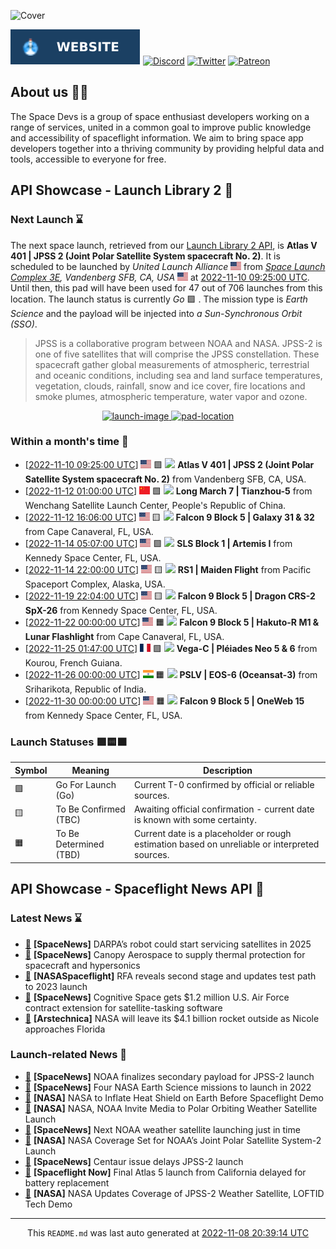![Cover](https://raw.githubusercontent.com/TheSpaceDevs/Tutorials/main/assets/tsd_cover.png)


[![Website](https://raw.githubusercontent.com/TheSpaceDevs/Tutorials/e36b2c250ce7fcd4a801c1ed6cb1f9f9d031696b/assets/badge_tsd_website.svg)](https://thespacedevs.com/)
[![Discord](https://img.shields.io/badge/Discord-%237289DA.svg?style=for-the-badge&logo=discord&logoColor=white)](https://discord.gg/p7ntkNA)
[![Twitter](https://img.shields.io/badge/Twitter-%231DA1F2.svg?style=for-the-badge&logo=Twitter&logoColor=white)](https://twitter.com/TheSpaceDevs)
[![Patreon](https://img.shields.io/badge/Patreon-F96854?style=for-the-badge&logo=patreon&logoColor=white)](https://www.patreon.com/TheSpaceDevs)

## About us 🧑‍🚀
The Space Devs is a group of space enthusiast developers working on a range of
services, united in a common goal to improve public knowledge and accessibility
of spaceflight information. We aim to bring space app developers together into a
thriving community by providing helpful data and tools, accessible to everyone
for free.

## API Showcase - Launch Library 2 🚀

### Next Launch ⌛
The next space launch, retrieved from our
<a href="https://thespacedevs.com/llapi">Launch Library 2 API</a>, is
**Atlas V 401 | JPSS 2 (Joint Polar Satellite System spacecraft No. 2)**. It is scheduled to be launched by *United Launch Alliance*
<img width="17" src="https://raw.githubusercontent.com/lipis/flag-icons/main/flags/4x3/us.svg" />
from *<a href="">Space Launch Complex 3E</a>, Vandenberg SFB, CA, USA*
<img width="17" src="https://raw.githubusercontent.com/lipis/flag-icons/main/flags/4x3/us.svg" />
at <a href="https://www.timeanddate.com/worldclock/fixedtime.html?iso=20221110T092500">2022-11-10 09:25:00 UTC</a>.  Until
then, this pad will have been used for 47
out of 706 launches from this location. The launch status is currently
*Go* 🟩 . The mission type is
*Earth Science* and the payload will be injected
into *a Sun-Synchronous Orbit
(SSO)*.
<br>
<blockquote>
  JPSS is a collaborative program between NOAA and NASA. JPSS-2 is one of five satellites that will comprise the JPSS constellation. These spacecraft gather global measurements of atmospheric, terrestrial and oceanic conditions, including sea and land surface temperatures, vegetation, clouds, rainfall, snow and ice cover, fire locations and smoke plumes, atmospheric temperature, water vapor and ozone.
</blockquote>

<p float="left" align="center">
  <a href="https://en.wikipedia.org/wiki/Atlas_V" >
    <img alt="launch-image" height="200" src="https://spacelaunchnow-prod-east.nyc3.digitaloceanspaces.com/media/launcher_images/atlas_v_401_image_20211015133735.jpeg" />
  </a>
  <a href="http://maps.google.com/maps?q=34.640+N,+120.5895+W" >
    <img alt="pad-location" height="200" src="https://spacelaunchnow-prod-east.nyc3.digitaloceanspaces.com/media/launch_images/location_11_20200803142416.jpg"  />
  </a>
</p>

### Within a month's time 📅
- \[<a href="https://www.timeanddate.com/worldclock/fixedtime.html?iso=20221110T092500">2022-11-10 09:25:00 UTC</a>\]  <img width="17" src="https://raw.githubusercontent.com/lipis/flag-icons/main/flags/4x3/us.svg" /> 🟩  <a href="https://www.google.com/calendar/render?action=TEMPLATE&text=Atlas V 401 | JPSS 2 (Joint Polar Satellite System spacecraft No. 2)&location=Vandenberg SFB, CA, USA&dates=20221110T092500Z%2F20221110T092500Z"><img border="0" width="15" src="https://upload.wikimedia.org/wikipedia/commons/a/a5/Google_Calendar_icon_%282020%29.svg"></a> **Atlas V 401 | JPSS 2 (Joint Polar Satellite System spacecraft No. 2)** from Vandenberg SFB, CA, USA.
- \[<a href="https://www.timeanddate.com/worldclock/fixedtime.html?iso=20221112T010000">2022-11-12 01:00:00 UTC</a>\]  <img width="17" src="https://raw.githubusercontent.com/lipis/flag-icons/main/flags/4x3/cn.svg" /> 🟩  <a href="https://www.google.com/calendar/render?action=TEMPLATE&text=Long March 7  | Tianzhou-5&location=Wenchang Satellite Launch Center, People&#x27;s Republic of China&dates=20221112T010000Z%2F20221112T050000Z"><img border="0" width="15" src="https://upload.wikimedia.org/wikipedia/commons/a/a5/Google_Calendar_icon_%282020%29.svg"></a> **Long March 7  | Tianzhou-5** from Wenchang Satellite Launch Center, People's Republic of China.
- \[<a href="https://www.timeanddate.com/worldclock/fixedtime.html?iso=20221112T160600">2022-11-12 16:06:00 UTC</a>\]  <img width="17" src="https://raw.githubusercontent.com/lipis/flag-icons/main/flags/4x3/us.svg" /> 🟨  <a href="https://www.google.com/calendar/render?action=TEMPLATE&text=Falcon 9 Block 5 | Galaxy 31 &amp; 32&location=Cape Canaveral, FL, USA&dates=20221112T160600Z%2F20221112T180600Z"><img border="0" width="15" src="https://upload.wikimedia.org/wikipedia/commons/a/a5/Google_Calendar_icon_%282020%29.svg"></a> **Falcon 9 Block 5 | Galaxy 31 & 32** from Cape Canaveral, FL, USA.
- \[<a href="https://www.timeanddate.com/worldclock/fixedtime.html?iso=20221114T050700">2022-11-14 05:07:00 UTC</a>\]  <img width="17" src="https://raw.githubusercontent.com/lipis/flag-icons/main/flags/4x3/us.svg" /> 🟩  <a href="https://www.google.com/calendar/render?action=TEMPLATE&text=SLS Block 1 | Artemis I&location=Kennedy Space Center, FL, USA&dates=20221114T050700Z%2F20221114T061600Z"><img border="0" width="15" src="https://upload.wikimedia.org/wikipedia/commons/a/a5/Google_Calendar_icon_%282020%29.svg"></a> **SLS Block 1 | Artemis I** from Kennedy Space Center, FL, USA.
- \[<a href="https://www.timeanddate.com/worldclock/fixedtime.html?iso=20221114T220000">2022-11-14 22:00:00 UTC</a>\]  <img width="17" src="https://raw.githubusercontent.com/lipis/flag-icons/main/flags/4x3/us.svg" /> 🟨  <a href="https://www.google.com/calendar/render?action=TEMPLATE&text=RS1 | Maiden Flight&location=Pacific Spaceport Complex, Alaska, USA&dates=20221114T220000Z%2F20221115T013000Z"><img border="0" width="15" src="https://upload.wikimedia.org/wikipedia/commons/a/a5/Google_Calendar_icon_%282020%29.svg"></a> **RS1 | Maiden Flight** from Pacific Spaceport Complex, Alaska, USA.
- \[<a href="https://www.timeanddate.com/worldclock/fixedtime.html?iso=20221119T220400">2022-11-19 22:04:00 UTC</a>\]  <img width="17" src="https://raw.githubusercontent.com/lipis/flag-icons/main/flags/4x3/us.svg" /> 🟨  <a href="https://www.google.com/calendar/render?action=TEMPLATE&text=Falcon 9 Block 5 | Dragon CRS-2 SpX-26&location=Kennedy Space Center, FL, USA&dates=20221119T220400Z%2F20221119T220400Z"><img border="0" width="15" src="https://upload.wikimedia.org/wikipedia/commons/a/a5/Google_Calendar_icon_%282020%29.svg"></a> **Falcon 9 Block 5 | Dragon CRS-2 SpX-26** from Kennedy Space Center, FL, USA.
- \[<a href="https://www.timeanddate.com/worldclock/fixedtime.html?iso=20221122T000000">2022-11-22 00:00:00 UTC</a>\]  <img width="17" src="https://raw.githubusercontent.com/lipis/flag-icons/main/flags/4x3/us.svg" /> 🟧  <a href="https://www.google.com/calendar/render?action=TEMPLATE&text=Falcon 9 Block 5 | Hakuto-R M1 &amp; Lunar Flashlight&location=Cape Canaveral, FL, USA&dates=20221122T000000Z%2F20221122T000000Z"><img border="0" width="15" src="https://upload.wikimedia.org/wikipedia/commons/a/a5/Google_Calendar_icon_%282020%29.svg"></a> **Falcon 9 Block 5 | Hakuto-R M1 & Lunar Flashlight** from Cape Canaveral, FL, USA.
- \[<a href="https://www.timeanddate.com/worldclock/fixedtime.html?iso=20221125T014700">2022-11-25 01:47:00 UTC</a>\]  <img width="17" src="https://raw.githubusercontent.com/lipis/flag-icons/main/flags/4x3/fr.svg" /> 🟩  <a href="https://www.google.com/calendar/render?action=TEMPLATE&text=Vega-C | Pléiades Neo 5 &amp; 6&location=Kourou, French Guiana&dates=20221125T014700Z%2F20221125T014700Z"><img border="0" width="15" src="https://upload.wikimedia.org/wikipedia/commons/a/a5/Google_Calendar_icon_%282020%29.svg"></a> **Vega-C | Pléiades Neo 5 & 6** from Kourou, French Guiana.
- \[<a href="https://www.timeanddate.com/worldclock/fixedtime.html?iso=20221126T000000">2022-11-26 00:00:00 UTC</a>\]  <img width="17" src="https://raw.githubusercontent.com/lipis/flag-icons/main/flags/4x3/in.svg" /> 🟧  <a href="https://www.google.com/calendar/render?action=TEMPLATE&text=PSLV | EOS-6 (Oceansat-3)&location=Sriharikota, Republic of India&dates=20221126T000000Z%2F20221126T000000Z"><img border="0" width="15" src="https://upload.wikimedia.org/wikipedia/commons/a/a5/Google_Calendar_icon_%282020%29.svg"></a> **PSLV | EOS-6 (Oceansat-3)** from Sriharikota, Republic of India.
- \[<a href="https://www.timeanddate.com/worldclock/fixedtime.html?iso=20221130T000000">2022-11-30 00:00:00 UTC</a>\]  <img width="17" src="https://raw.githubusercontent.com/lipis/flag-icons/main/flags/4x3/us.svg" /> 🟧  <a href="https://www.google.com/calendar/render?action=TEMPLATE&text=Falcon 9 Block 5 | OneWeb 15&location=Kennedy Space Center, FL, USA&dates=20221130T000000Z%2F20221130T000000Z"><img border="0" width="15" src="https://upload.wikimedia.org/wikipedia/commons/a/a5/Google_Calendar_icon_%282020%29.svg"></a> **Falcon 9 Block 5 | OneWeb 15** from Kennedy Space Center, FL, USA.


### Launch Statuses 🟩🟨🟧
<p align="center">
    <table class="tg">
    <thead>
      <tr>
        <th class="tg-0pky">Symbol</th>
        <th class="tg-0pky">Meaning</th>
        <th class="tg-0pky">Description</th>
      </tr>
    </thead>
    <tbody>
      <tr>
        <td class="tg-0pky">🟩</td>
        <td class="tg-0pky">Go For Launch (Go)</td>
        <td class="tg-0pky">Current T-0 confirmed by official or reliable sources.</td>
      </tr>
      <tr>
        <td class="tg-0pky">🟨</td>
        <td class="tg-0pky">To Be Confirmed (TBC)</td>
        <td class="tg-0pky">Awaiting official confirmation - current date is known with some certainty.</td>
      </tr>
      <tr>
        <td class="tg-0pky">🟧</td>
        <td class="tg-0pky">To Be Determined (TBD)</td>
        <td class="tg-0pky">Current date is a placeholder or rough estimation based on unreliable or interpreted sources.</td>
      </tr>
    </tbody>
    </table>
</p>

## API Showcase - Spaceflight News API 📰

### Latest News ⌛
- <a href="https://spacenews.com/darpas-robot-could-start-servicing-satellites-in-2025/" >🔗</a> **[SpaceNews]** DARPA’s robot could start servicing satellites in 2025
- <a href="https://spacenews.com/introducing-canopy-aerospace/" >🔗</a> **[SpaceNews]** Canopy Aerospace to supply thermal protection for spacecraft and hypersonics
- <a href="https://www.nasaspaceflight.com/2022/11/rfa-second-stage/" >🔗</a> **[NASASpaceflight]** RFA reveals second stage and updates test path to 2023 launch
- <a href="https://spacenews.com/cognitive-space-gets-1-2-million-u-s-air-force-contract-extension-for-satellite-tasking-software/" >🔗</a> **[SpaceNews]** Cognitive Space gets $1.2 million  U.S. Air Force contract extension for satellite-tasking software
- <a href="https://arstechnica.com/science/2022/11/nasa-will-leave-its-4-1-billion-rocket-outside-as-nicole-approaches-florida/" >🔗</a> **[Arstechnica]** NASA will leave its $4.1 billion rocket outside as Nicole approaches Florida


### Launch-related News 🚀

- <a href="https://spacenews.com/noaa-finalizes-secondary-payload-for-jpss-2-launch/" >🔗</a> **[SpaceNews]** NOAA finalizes secondary payload for JPSS-2 launch
- <a href="https://spacenews.com/four-nasa-earth-science-missions-to-launch-in-2022/" >🔗</a> **[SpaceNews]** Four NASA Earth Science missions to launch in 2022
- <a href="http://www.nasa.gov/press-release/nasa-to-inflate-heat-shield-on-earth-before-spaceflight-demo" >🔗</a> **[NASA]** NASA to Inflate Heat Shield on Earth Before Spaceflight Demo
- <a href="http://www.nasa.gov/press-release/nasa-noaa-invite-media-to-polar-orbiting-weather-satellite-launch" >🔗</a> **[NASA]** NASA, NOAA Invite Media to Polar Orbiting Weather Satellite Launch
- <a href="https://spacenews.com/jpss-2-launch-briefing/" >🔗</a> **[SpaceNews]** Next NOAA weather satellite launching just in time
- <a href="http://www.nasa.gov/press-release/nasa-coverage-set-for-noaa-s-joint-polar-satellite-system-2-launch" >🔗</a> **[NASA]** NASA Coverage Set for NOAA’s Joint Polar Satellite System-2 Launch
- <a href="https://spacenews.com/centaur-issue-delays-jpss-2-launch/" >🔗</a> **[SpaceNews]** Centaur issue delays JPSS-2 launch
- <a href="https://spaceflightnow.com/2022/10/31/final-atlas-5-launch-from-california-delayed-for-battery-replacement/" >🔗</a> **[Spaceflight Now]** Final Atlas 5 launch from California delayed for battery replacement
- <a href="http://www.nasa.gov/press-release/nasa-updates-coverage-of-jpss-2-weather-satellite-loftid-tech-demo" >🔗</a> **[NASA]** NASA Updates Coverage of JPSS-2 Weather Satellite, LOFTID Tech Demo


<hr>
  <div align="center">
  This <code>README.md</code> was last auto generated at <a href="https://www.timeanddate.com/worldclock/fixedtime.html?iso=20221108T203914">2022-11-08 20:39:14 UTC</a>
  <br>
  <!-- <a href="https://medium.com/@g.h.garrett" target="_blank">Learn to add space launches to your profile here!</a> -->
</div>
